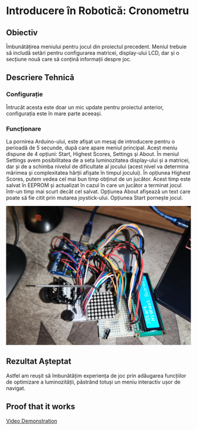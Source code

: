 
# Introducere în Robotică: Cronometru

## Obiectiv
Îmbunătățirea meniului pentru jocul din proiectul precedent. Meniul trebuie să includă setări pentru configurarea matricei, display-ului LCD, dar și o secțiune nouă care să conțină informații despre joc.

## Descriere Tehnică

### Configurație

Întrucât acesta este doar un mic update pentru proiectul anterior, configurația este în mare parte aceeași.

### Funcționare

La pornirea Arduino-ului, este afișat un mesaj de introducere pentru o perioadă de 5 secunde, după care apare meniul principal. Acest meniu dispune de 4 opțiuni: Start, Highest Scores, Settings și About. În meniul Settings avem posibilitatea de a seta luminozitatea display-ului și a matricei, dar și de a schimba nivelul de dificultate al jocului (acest nivel va determina mărimea și complexitatea hărții afișate în timpul jocului). În opțiunea Highest Scores, putem vedea cel mai bun timp obținut de un jucător. Acest timp este salvat în EEPROM și actualizat în cazul în care un jucător a terminat jocul într-un timp mai scurt decât cel salvat. Opțiunea About afișează un text care poate să fie citit prin mutarea joystick-ului. Opțiunea Start pornește jocul.

![Centred Image](../../media/Project5.jpg)

## Rezultat Așteptat

Astfel am reușit să îmbunătățim experiența de joc prin adăugarea funcțiilor de optimizare a luminozității, păstrând totuși un meniu interactiv ușor de navigat.

## Proof that it works 

[Video Demonstration](https://youtu.be/go_nOatffBc)

